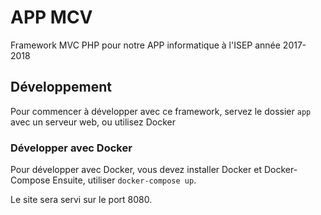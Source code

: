APP MCV
=======

Framework MVC PHP pour notre APP informatique à l'ISEP année 2017-2018


Développement
-------------

Pour commencer à développer avec ce framework, servez le dossier `app` avec un serveur web, ou utilisez Docker

### Développer avec Docker

Pour développer avec Docker, vous devez installer Docker et Docker-Compose
Ensuite, utiliser `docker-compose up`.

Le site sera servi sur le port 8080.